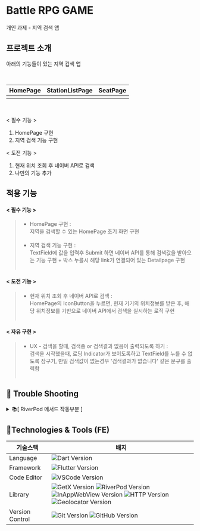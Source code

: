 # Battle RPG GAME
개인 과제 - 지역 검색 앱

## 프로젝트 소개
아래의 기능들이 있는 지역 겁색 앱

<br>

| HomePage | StationListPage | SeatPage |
| --- | --- | --- |
| <img src=''> | <img src=''> | <img src=''> |

<br>

< 필수 기능 > 
1. HomePage 구현
2. 지역 검색 기능 구현

< 도전 기능 >
1. 현재 위치 조회 후 네이버 API로 검색
2. 나만의 기능 추가
    
## 적용 기능
#### < 필수 기능 >
>* HomePage 구현 : 
<br>지역을 검색할 수 있는 HomePage 초기 화면 구현<br><br>
>* 지역 검색 기능 구현 : 
<br>TextField에 값을 입력후 Submit 하면 네이버 API를 통해 검색값을 받아오는 기능 구현 + 박스 누를시 해당 link가 연결되어 있는 Detailpage 구현<br><br>
#### < 도전 기능 >
>* 현재 위치 조회 후 네이버 API로 검색 :
<br>HomePage의 IconButton을 누르면, 현재 기기의 위치정보를 받은 후, 해당 위치정보를 기반으로 네이버 API에서 검색을 실시하는 로직 구현<br><br>
#### < 자유 구현 >
>* UX - 검색을 할때, 검색중 or 검색결과 없음이 출력되도록 하기 : 
<br>검색을 시작했을때, 로딩 Indicator가 보이도록하고 TextField를 누를 수 없도록 잠구기, 만일 검색값이 없는경우 '검색결과가 없습니다' 같은 문구를 출력함<br><br>


## 🚨 Trouble Shooting

<details>
<summary>📚[ RiverPod 메서드 작동부분 ]</summary>
<div markdown="1">

### [ TIL - RiverPod 메서드 작동 ](https://hamiric.tistory.com/70)

 <br>
</div>
</details>


## 📝Technologies & Tools (FE)

| 기술스택 | 배지 |
| --- | --- |
| Language | ![Dart Version](https://img.shields.io/badge/Dart-0175C2?style=flat-square&logo=Dart&logoColor=white) |
| Framework | ![Flutter Version](https://img.shields.io/badge/Flutter-02569B?style=flat-square&logo=Flutter&logoColor=white) |
| Code Editor | ![VSCode Version](https://img.shields.io/badge/VSCode-0175C2?style=flat-square) |
| Library | ![GetX Version](https://img.shields.io/badge/GetX-8A2BE2?style=flat-square&logo=GetX&logoColor=white) ![RiverPod Version](https://img.shields.io/badge/RiverPod-6DB33F?style=flat-square) ![InAppWebView Version](https://img.shields.io/badge/inAppWebView-007396?style=flat-square) ![HTTP Version](https://img.shields.io/badge/HTTP-F8A000?style=flat-square) ![Geolocator Version](https://img.shields.io/badge/Geolocator-512BD4?style=flat-square) |
| Version Control | ![Git Version](https://img.shields.io/badge/Git-F05032?style=flat-square&logo=Git&logoColor=white) ![GitHub Version](https://img.shields.io/badge/GitHub-181717?style=flat-square&logo=GitHub&logoColor=white) |